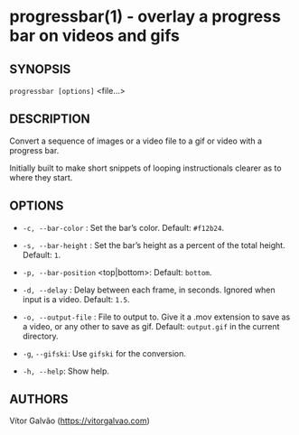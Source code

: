 # progressbar(1) - overlay a progress bar on videos and gifs

## SYNOPSIS

`progressbar [options]` <file…>

## DESCRIPTION

Convert a sequence of images or a video file to a gif or video with a progress bar.

Initially built to make short snippets of looping instructionals clearer as to where they start.

## OPTIONS

* `-c, --bar-color` <color>:
Set the bar’s color. Default: `#f12b24`.

* `-s, --bar-height` <number>:
Set the bar’s height as a percent of the total height. Default: `1`.

* `-p, --bar-position` <top|bottom>:
Default: `bottom`.

* `-d, --delay` <number>:
Delay between each frame, in seconds. Ignored when input is a video. Default: `1.5`.

* `-o, --output-file` <file>:
File to output to. Give it a .mov extension to save as a video, or any other to save as gif. Default: `output.gif` in the current directory.

* `-g`, `--gifski`:
Use `gifski` for the conversion.

* `-h, --help`:
Show help.

## AUTHORS

Vítor Galvão (https://vitorgalvao.com)
